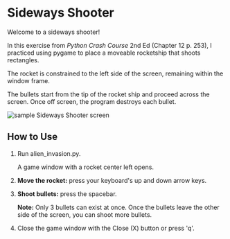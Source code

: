 # Sideways Shooter
Welcome to a sideways shooter!

In this exercise from _Python Crash Course_ 2nd Ed (Chapter 12 p. 253), I practiced using pygame to place a moveable rocketship that shoots rectangles.

The rocket is constrained to the left side of the screen, remaining within the window frame.

The bullets start from the tip of the rocket ship and proceed across the screen. Once off screen, the program destroys each bullet.

![sample Sideways Shooter screen](/images/sampleScreen.JPG)

## How to Use
1. Run alien_invasion.py.

   A game window with a rocket center left opens.

2. __Move the rocket:__ press your keyboard's up and down arrow keys.

3. __Shoot bullets:__ press the spacebar.

   __Note:__ Only 3 bullets can exist at once. Once the bullets leave the other side of the screen, you can shoot more bullets.

4. Close the game window with the Close (X) button or press 'q'.
